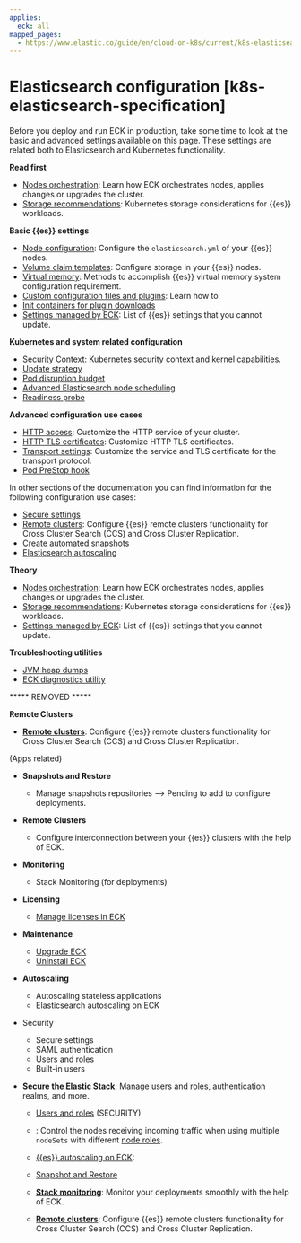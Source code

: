 ```yaml
---
applies:
  eck: all
mapped_pages:
  - https://www.elastic.co/guide/en/cloud-on-k8s/current/k8s-elasticsearch-specification.html
---
```


# Elasticsearch configuration [k8s-elasticsearch-specification]

Before you deploy and run ECK in production, take some time to look at the basic and advanced settings available on this page. These settings are related both to Elasticsearch and Kubernetes functionality.

**Read first**
* [Nodes orchestration](nodes-orchestration.md): Learn how ECK orchestrates nodes, applies changes or upgrades the cluster.
* [Storage recommendations](storage-recommendations.md): Kubernetes storage considerations for {{es}} workloads.

**Basic {{es}} settings**

* [Node configuration](node-configuration.md): Configure the `elasticsearch.yml` of your {{es}} nodes.
* [Volume claim templates](volume-claim-templates.md): Configure storage in your {{es}} nodes.
* [Virtual memory](virtual-memory.md): Methods to accomplish {{es}} virtual memory system configuration requirement.
* [Custom configuration files and plugins](custom-configuration-files-plugins.md): Learn how to 
* [Init containers for plugin downloads](init-containers-for-plugin-downloads.md)
* [Settings managed by ECK](settings-managed-by-eck.md): List of {{es}} settings that you cannot update.

**Kubernetes and system related configuration**
* [Security Context](security-context.md): Kubernetes security context and kernel capabilities.
* [Update strategy](update-strategy.md)
* [Pod disruption budget](pod-disruption-budget.md)
* [Advanced Elasticsearch node scheduling](advanced-elasticsearch-node-scheduling.md)
* [Readiness probe](readiness-probe.md)


**Advanced configuration use cases**

* [HTTP access](./accessing-services.md): Customize the HTTP service of your cluster.
* [HTTP TLS certificates](./tls-certificates.md): Customize HTTP TLS certificates.
* [Transport settings](transport-settings.md): Customize the service and TLS certificate for the transport protocol.
* [Pod PreStop hook](pod-prestop-hook.md)


In other sections of the documentation you can find information for the following configuration use cases:

* [Secure settings](../../security/secure-settings.md)
* [Remote clusters](../../remote-clusters/eck-remote-clusters.md): Configure {{es}} remote clusters functionality for Cross Cluster Search (CCS) and Cross Cluster Replication.
* [Create automated snapshots](../../tools/snapshot-and-restore/cloud-on-k8s.md)
* [Elasticsearch autoscaling](../../autoscaling/deployments-autoscaling-on-eck.md)

**Theory**

* [Nodes orchestration](nodes-orchestration.md): Learn how ECK orchestrates nodes, applies changes or upgrades the cluster.
* [Storage recommendations](storage-recommendations.md): Kubernetes storage considerations for {{es}} workloads.
* [Settings managed by ECK](settings-managed-by-eck.md): List of {{es}} settings that you cannot update.

**Troubleshooting utilities**

* [JVM heap dumps](../../../troubleshoot/deployments/cloud-on-k8s/jvm-heap-dumps.md)
* [ECK diagnostics utility](../../../troubleshoot/deployments/cloud-on-k8s/run-eck-diagnostics.md)


***** REMOVED *****

**Remote Clusters**
  * [**Remote clusters**](/deploy-manage/remote-clusters/eck-remote-clusters.md): Configure {{es}} remote clusters functionality for Cross Cluster Search (CCS) and Cross Cluster Replication.

(Apps related)
* **Snapshots and Restore**
  * Manage snapshots repositories --> Pending to add to configure deployments.

* **Remote Clusters**
  * Configure interconnection between your {{es}} clusters with the help of ECK.

* **Monitoring**
  * Stack Monitoring (for deployments)

* **Licensing**
  * [Manage licenses in ECK](../../license/manage-your-license-in-eck.md)

* **Maintenance**
  * [Upgrade ECK](../../upgrade/orchestrator/upgrade-cloud-on-k8s.md)
  * [Uninstall ECK](../../uninstall/uninstall-elastic-cloud-on-kubernetes.md)

* **Autoscaling**
  * Autoscaling stateless applications
  * Elasticsearch autoscaling on ECK

* Security
  * Secure settings
  * SAML authentication
  * Users and roles
  * Built-in users
* [**Secure the Elastic Stack**](../../security.md): Manage users and roles, authentication realms, and more.


  * [Users and roles]() (SECURITY)

  * [](./requests-routing-to-elasticsearch-nodes.md): Control the nodes receiving incoming traffic when using multiple `nodeSets` with different [node roles](https://www.elastic.co/guide/en/elasticsearch/reference/current/node-roles-overview.html).

  * [{{es}} autoscaling on ECK](../../autoscaling/deployments-autoscaling-on-eck.md): 

  * [Snapshot and Restore](../../tools/snapshot-and-restore/cloud-on-k8s.md)

  * [**Stack monitoring**](https://www.elastic.co/guide/en/cloud-on-k8s/current/k8s-stack-monitoring.html): Monitor your deployments smoothly with the help of ECK.

  * [**Remote clusters**](/deploy-manage/remote-clusters/eck-remote-clusters.md): Configure {{es}} remote clusters functionality for Cross Cluster Search (CCS) and Cross Cluster Replication.



